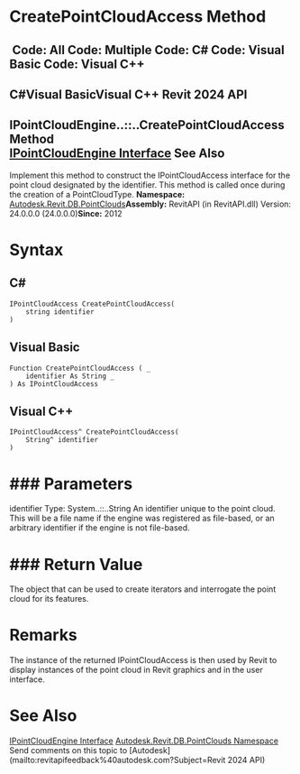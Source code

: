 # CreatePointCloudAccess Method

﻿
 Code: All Code: Multiple Code: C# Code: Visual Basic Code: Visual C++   
---  
C#Visual BasicVisual C++
Revit 2024 API  
---  
IPointCloudEngine..::..CreatePointCloudAccess Method   
[IPointCloudEngine Interface](c444fe12-e214-eac3-e934-bd3aa84b70ca.md "IPointCloudEngine Interface") See Also  
---  
Implement this method to construct the IPointCloudAccess interface for the point cloud designated by the identifier. This method is called once during the creation of a PointCloudType. 
**Namespace:** [Autodesk.Revit.DB.PointClouds](5974062a-47d4-c7bb-16f2-d5dd193bd170.md "Autodesk.Revit.DB.PointClouds Namespace")**Assembly:** RevitAPI (in RevitAPI.dll) Version: 24.0.0.0 (24.0.0.0)**Since:** 2012 
# Syntax
C#  
---  
```text
IPointCloudAccess CreatePointCloudAccess(
	string identifier
)
```
  
Visual Basic  
---  
```text
Function CreatePointCloudAccess ( _
	identifier As String _
) As IPointCloudAccess
```
  
Visual C++  
---  
```text
IPointCloudAccess^ CreatePointCloudAccess(
	String^ identifier
)
```
  
# ### Parameters
identifier
    Type: System..::..String An identifier unique to the point cloud. This will be a file name if the engine was registered as file-based, or an arbitrary identifier if the engine is not file-based. 
# ### Return Value
The object that can be used to create iterators and interrogate the point cloud for its features. 
# Remarks
The instance of the returned IPointCloudAccess is then used by Revit to display instances of the point cloud in Revit graphics and in the user interface. 
# See Also
[IPointCloudEngine Interface](c444fe12-e214-eac3-e934-bd3aa84b70ca.md "IPointCloudEngine Interface")
[Autodesk.Revit.DB.PointClouds Namespace](5974062a-47d4-c7bb-16f2-d5dd193bd170.md "Autodesk.Revit.DB.PointClouds Namespace")
Send comments on this topic to [Autodesk](mailto:revitapifeedback%40autodesk.com?Subject=Revit 2024 API)